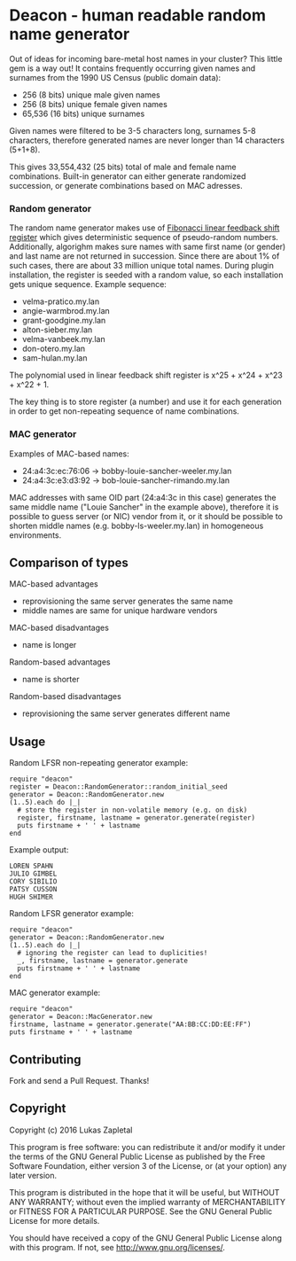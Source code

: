 # Deacon - human readable random name generator

Out of ideas for incoming bare-metal host names in your cluster? This little
gem is a way out! It contains frequently occurring given names and surnames
from the 1990 US Census (public domain data):

* 256 (8 bits) unique male given names
* 256 (8 bits) unique female given names
* 65,536 (16 bits) unique surnames

Given names were filtered to be 3-5 characters long, surnames 5-8 characters,
therefore generated names are never longer than 14 characters (5+1+8).

This gives 33,554,432 (25 bits) total of male and female name combinations.
Built-in generator can either generate randomized succession, or generate
combinations based on MAC adresses.

### Random generator

The random name generator makes use of [Fibonacci linear feedback shift
register](https://en.wikipedia.org/wiki/Linear_feedback_shift_register) which
gives deterministic sequence of pseudo-random numbers. Additionally, algorighm
makes sure names with same first name (or gender) and last name are not
returned in succession. Since there are about 1% of such cases, there are
about 33 million unique total names. During plugin installation, the register
is seeded with a random value, so each installation gets unique sequence.
Example sequence:

* velma-pratico.my.lan
* angie-warmbrod.my.lan
* grant-goodgine.my.lan
* alton-sieber.my.lan
* velma-vanbeek.my.lan
* don-otero.my.lan
* sam-hulan.my.lan

The polynomial used in linear feedback shift register is x^25 + x^24 + x^23 + x^22 + 1.

The key thing is to store register (a number) and use it for each generation
in order to get non-repeating sequence of name combinations.

### MAC generator

Examples of MAC-based names:

* 24:a4:3c:ec:76:06 -> bobby-louie-sancher-weeler.my.lan
* 24:a4:3c:e3:d3:92 -> bob-louie-sancher-rimando.my.lan

MAC addresses with same OID part (24:a4:3c in this case) generates the same
middle name ("Louie Sancher" in the example above), therefore it is possible to
guess server (or NIC) vendor from it, or it should be possible to shorten
middle names (e.g. bobby-ls-weeler.my.lan) in homogeneous environments.

## Comparison of types

MAC-based advantages

* reprovisioning the same server generates the same name
* middle names are same for unique hardware vendors

MAC-based disadvantages

* name is longer

Random-based advantages

* name is shorter

Random-based disadvantages

* reprovisioning the same server generates different name

## Usage

Random LFSR non-repeating generator example:

	require "deacon"
	register = Deacon::RandomGenerator::random_initial_seed
	generator = Deacon::RandomGenerator.new
	(1..5).each do |_|
	  # store the register in non-volatile memory (e.g. on disk)
	  register, firstname, lastname = generator.generate(register)
	  puts firstname + ' ' + lastname
	end

Example output:

	LOREN SPAHN
	JULIO GIMBEL
	CORY SIBILIO
	PATSY CUSSON
	HUGH SHIMER

Random LFSR generator example:

	require "deacon"
	generator = Deacon::RandomGenerator.new
	(1..5).each do |_|
	  # ignoring the register can lead to duplicities!
	  _, firstname, lastname = generator.generate
	  puts firstname + ' ' + lastname
	end

MAC generator example:

	require "deacon"
	generator = Deacon::MacGenerator.new
	firstname, lastname = generator.generate("AA:BB:CC:DD:EE:FF")
	puts firstname + ' ' + lastname

## Contributing

Fork and send a Pull Request. Thanks!

## Copyright

Copyright (c) 2016 Lukas Zapletal

This program is free software: you can redistribute it and/or modify
it under the terms of the GNU General Public License as published by
the Free Software Foundation, either version 3 of the License, or
(at your option) any later version.

This program is distributed in the hope that it will be useful,
but WITHOUT ANY WARRANTY; without even the implied warranty of
MERCHANTABILITY or FITNESS FOR A PARTICULAR PURPOSE.  See the
GNU General Public License for more details.

You should have received a copy of the GNU General Public License
along with this program.  If not, see <http://www.gnu.org/licenses/>.

